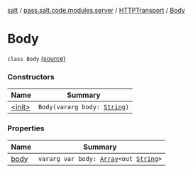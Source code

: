 [salt](../../../index.md) / [pass.salt.code.modules.server](../../index.md) / [HTTPTransport](../index.md) / [Body](./index.md)

# Body

`class Body` [(source)](https://github.com/kurbaniec-tgm/salt/tree/master/code/modules/server/HTTPTransport.kt#L13)

### Constructors

| Name | Summary |
|---|---|
| [&lt;init&gt;](-init-.md) | `Body(vararg body: `[`String`](https://kotlinlang.org/api/latest/jvm/stdlib/kotlin/-string/index.html)`)` |

### Properties

| Name | Summary |
|---|---|
| [body](body.md) | `vararg var body: `[`Array`](https://kotlinlang.org/api/latest/jvm/stdlib/kotlin/-array/index.html)`<out `[`String`](https://kotlinlang.org/api/latest/jvm/stdlib/kotlin/-string/index.html)`>` |
